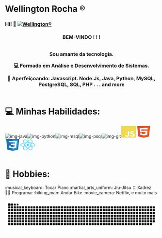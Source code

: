 

# Wellington Rocha ®

### Hi! 👋 [![Wellington®](https://camo.githubusercontent.com/6dc9828248fb64760c234f5b24c275a4912e9bb546c281d0c8e67cecb3381669/68747470733a2f2f696d672e736869656c64732e696f2f62616467652f2d4c696e6b6564496e2d626c75653f7374796c653d666c6174266c6f676f3d4c696e6b6564696e266c6f676f436f6c6f723d7768697465)](https://www.linkedin.com/in/wellingtonrr/)

<h3 align="center"> BEM-VINDO ! ! !
<br>
<br>

<p align="center">Sou amante da tecnologia.</p>

💻 Formado em Análise e Desenvolvimento de Sistemas.


💜 Aperfeiçoando: Javascript. Node.Js, Java, Python, MySQL, PostgreSQL, SQL, PHP . . . and more
<br>
<br>

<h1>💻  Minhas Habilidades: </h1>

<img alt="img-java" height="50" width="70" src="https://cdn.icon-icons.com/icons2/2415/PNG/512/java_original_wordmark_logo_icon_146459.png"><img alt="img-python" height="50" width="70" src="https://cdn.icon-icons.com/icons2/2415/PNG/512/python_original_logo_icon_146381.png"><img alt="img-msql" height="60" width="70" src="https://cdn.icon-icons.com/icons2/3053/PNG/512/mysql_workbench_macos_bigsur_icon_189924.png" ><img alt="img-psql" height="50" width="70" src="https://cdn.icon-icons.com/icons2/2415/PNG/512/postgresql_original_logo_icon_146391.png"><img alt="img-git" height="50" width="70" src="https://cdn.icon-icons.com/icons2/648/PNG/512/github_social_media_logo_icon-icons.com_59735.png"><img alt="img-js" height="40" width="50" src="https://raw.githubusercontent.com/devicons/devicon/master/icons/javascript/javascript-plain.svg"><img alt="img-html5" height="40" width="50" src="https://raw.githubusercontent.com/devicons/devicon/master/icons/html5/html5-original.svg"><img alt="img-css3" height="40" width="50" src="https://raw.githubusercontent.com/devicons/devicon/master/icons/css3/css3-original.svg" ><img alt="" height="40" width="50" src="https://raw.githubusercontent.com/devicons/devicon/master/icons/react/react-original.svg">
<br>
<br>

<h1>💬 Hobbies:</h1> :musical_keyboard: Tocar Piano  :martial_arts_uniform: Jiu-Jitsu  ♖ Xadrez 👨‍💻 Programar  :biking_man: Andar Bike  :movie_camera: Netflix, e muito mais
<br>
<br>
<img alt="snake-gif" src="https://raw.githubusercontent.com/Platane/snk/output/github-contribution-grid-snake.svg">
